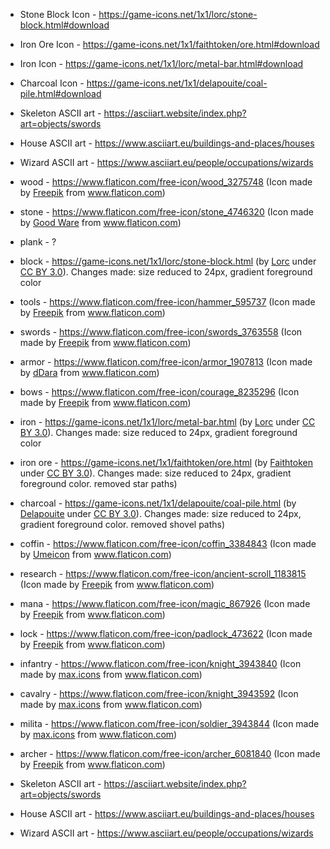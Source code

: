* Stone Block Icon - https://game-icons.net/1x1/lorc/stone-block.html#download
* Iron Ore Icon - https://game-icons.net/1x1/faithtoken/ore.html#download
* Iron Icon - https://game-icons.net/1x1/lorc/metal-bar.html#download
* Charcoal Icon - https://game-icons.net/1x1/delapouite/coal-pile.html#download
* Skeleton ASCII art - https://asciiart.website/index.php?art=objects/swords
* House ASCII art - https://www.asciiart.eu/buildings-and-places/houses
* Wizard ASCII art - https://www.asciiart.eu/people/occupations/wizards




* wood - https://www.flaticon.com/free-icon/wood_3275748 (Icon made by [Freepik](https://www.flaticon.com/authors/freepik) from www.flaticon.com)
* stone - https://www.flaticon.com/free-icon/stone_4746320 (Icon made by [Good Ware](https://www.flaticon.com/authors/good-ware) from www.flaticon.com)
* plank - ?
* block - https://game-icons.net/1x1/lorc/stone-block.html (by [Lorc](https://lorcblog.blogspot.com/) under [CC BY 3.0](https://creativecommons.org/licenses/by/3.0/)). Changes made: size reduced to 24px, gradient foreground color
* tools - https://www.flaticon.com/free-icon/hammer_595737 (Icon made by [Freepik](https://www.flaticon.com/authors/freepik) from www.flaticon.com)
* swords - https://www.flaticon.com/free-icon/swords_3763558 (Icon made by [Freepik](https://www.flaticon.com/authors/freepik) from www.flaticon.com)
* armor - https://www.flaticon.com/free-icon/armor_1907813 (Icon made by [dDara](https://www.flaticon.com/authors/ddara) from www.flaticon.com)
* bows - https://www.flaticon.com/free-icon/courage_8235296 (Icon made by [Freepik](https://www.flaticon.com/authors/freepik) from www.flaticon.com)
* iron - https://game-icons.net/1x1/lorc/metal-bar.html (by [Lorc](https://lorcblog.blogspot.com/) under [CC BY 3.0](https://creativecommons.org/licenses/by/3.0/)). Changes made: size reduced to 24px, gradient foreground color
* iron ore - https://game-icons.net/1x1/faithtoken/ore.html (by [Faithtoken](http://www.faithtoken.com/) under [CC BY 3.0](https://creativecommons.org/licenses/by/3.0/)). Changes made: size reduced to 24px, gradient foreground color. removed star paths)
* charcoal - https://game-icons.net/1x1/delapouite/coal-pile.html (by [Delapouite](https://delapouite.com/) under [CC BY 3.0](https://creativecommons.org/licenses/by/3.0/)). Changes made: size reduced to 24px, gradient foreground color. removed shovel paths)
* coffin - https://www.flaticon.com/free-icon/coffin_3384843 (Icon made by [Umeicon](https://www.flaticon.com/authors/umeicon) from www.flaticon.com)
* research - https://www.flaticon.com/free-icon/ancient-scroll_1183815 (Icon made by [Freepik](https://www.flaticon.com/authors/freepik) from www.flaticon.com)
* mana - https://www.flaticon.com/free-icon/magic_867926 (Icon made by [Freepik](https://www.flaticon.com/authors/freepik) from www.flaticon.com)
* lock - https://www.flaticon.com/free-icon/padlock_473622 (Icon made by [Freepik](https://www.flaticon.com/authors/freepik) from www.flaticon.com)
* infantry - https://www.flaticon.com/free-icon/knight_3943840 (Icon made by [max.icons](https://www.flaticon.com/authors/maxicons) from www.flaticon.com)
* cavalry - https://www.flaticon.com/free-icon/knight_3943592 (Icon made by [max.icons](https://www.flaticon.com/authors/maxicons) from www.flaticon.com)
* milita - https://www.flaticon.com/free-icon/soldier_3943844 (Icon made by [max.icons](https://www.flaticon.com/authors/maxicons) from www.flaticon.com)
* archer - https://www.flaticon.com/free-icon/archer_6081840 (Icon made by [Freepik](https://www.flaticon.com/authors/freepik) from www.flaticon.com)

* Skeleton ASCII art - https://asciiart.website/index.php?art=objects/swords
* House ASCII art - https://www.asciiart.eu/buildings-and-places/houses
* Wizard ASCII art - https://www.asciiart.eu/people/occupations/wizards